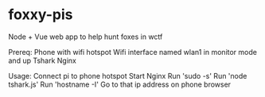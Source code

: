 # foxxy-pis
Node + Vue web app to help hunt foxes in wctf

Prereq:
  Phone with wifi hotspot
  Wifi interface named wlan1 in monitor mode and up
  Tshark
  Nginx

Usage:
  Connect pi to phone hotspot
  Start Nginx
  Run 'sudo -s'
  Run 'node tshark.js'
  Run 'hostname -I'
  Go to that ip address on phone browser
